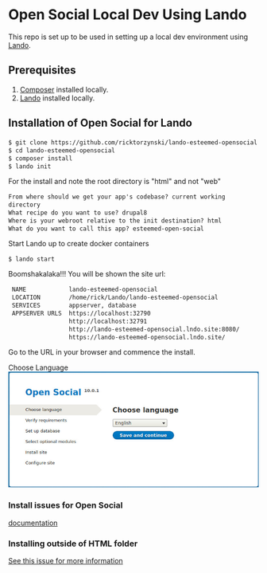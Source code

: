 # Open Social Local Dev Using Lando

This repo is set up to be used in setting up a local dev environment using [Lando](https://lando.dev/).

## Prerequisites

1. [Composer](https://getcomposer.org/download/) installed locally.
2. [Lando](https://lando.dev/) installed locally.

## Installation of Open Social for Lando

```
$ git clone https://github.com/ricktorzynski/lando-esteemed-opensocial
$ cd lando-esteemed-opensocial
$ composer install
$ lando init
```
For the install and note the root directory is "html" and not "web"
```
From where should we get your app's codebase? current working directory
What recipe do you want to use? drupal8
Where is your webroot relative to the init destination? html
What do you want to call this app? esteemed-open-social
```
Start Lando up to create docker containers
```
$ lando start
```
Boomshakalaka!!!
You will be shown the site url:
```
 NAME            lando-esteemed-opensocial                        
 LOCATION        /home/rick/Lando/lando-esteemed-opensocial       
 SERVICES        appserver, database                              
 APPSERVER URLS  https://localhost:32790                          
                 http://localhost:32791                           
                 http://lando-esteemed-opensocial.lndo.site:8080/ 
                 https://lando-esteemed-opensocial.lndo.site/    
```
Go to the URL in your browser and commence the install.

Choose Language
![Choose Language](images/Lando-1-Home-Esteemed-Open-Social.jpg)


### Install issues for Open Social
[documentation](https://www.drupal.org/docs/8/distributions/open-social/installing-and-updating)

### Installing outside of HTML folder
[See this issue for more information](https://www.drupal.org/project/social/issues/2792543#comment-11591981)


